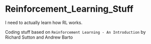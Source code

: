 # Reinforcement_Learning_Stuff
I need to actually learn how RL works.

Coding stuff based on `Reinforcement Learning - An Introduction` by Richard Sutton and Andrew Barto